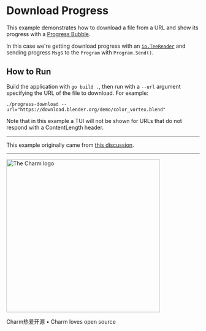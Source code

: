 # Download Progress

This example demonstrates how to download a file from a URL and show its
progress with a [Progress Bubble][progress].

In this case we're getting download progress with an [`io.TeeReader`][tee] and
sending progress `Msg`s to the `Program` with `Program.Send()`.

## How to Run

Build the application with `go build .`, then run with a `--url` argument
specifying the URL of the file to download. For example:

```
./progress-download --url="https://download.blender.org/demo/color_vortex.blend"
```

Note that in this example a TUI will not be shown for URLs that do not respond
with a ContentLength header.

* * *

This example originally came from [this discussion][discussion].

* * *

<a href="https://charm.sh/"><img alt="The Charm logo" src="https://stuff.charm.sh/charm-badge.jpg" width="400"></a>

Charm热爱开源 • Charm loves open source


[progress]: https://github.com/charmbracelet/bubbles/
[tee]: https://pkg.go.dev/io#TeeReader
[discussion]: https://github.com/charmbracelet/bubbles/discussions/127

